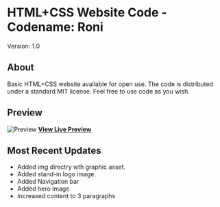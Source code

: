 # HTML+CSS Website Code - Codename: Roni
Version: 1.0
## About
Basic HTML+CSS website available for open use. The code is distributed under a standard MIT license. 
Feel free to use code as you wish. 

## Preview
![Preview](https://stagingproject.com/previews/ronni.png)
**[View Live Preview](https://roni.stagingproject.com/)**


## Most Recent Updates
- Added img directry wth graphic asset.
- Added stand-in logo image.
- Added Navigation bar
- Added hero image
- Increased content to 3 paragraphs


